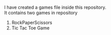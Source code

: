 I have created a games file inside this repository. 
<br>
It contains two games in repository
1. RockPaperScissors
2. Tic Tac Toe Game
